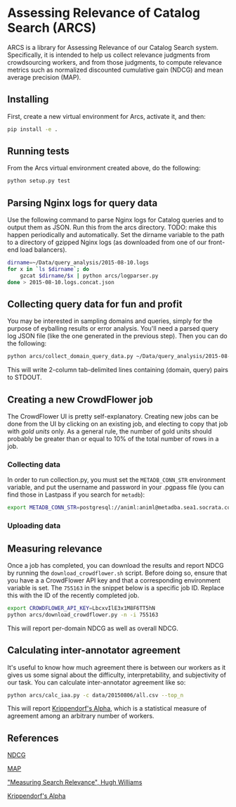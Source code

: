 Assessing Relevance of Catalog Search (ARCS)
============================================

ARCS is a library for Assessing Relevance of our Catalog Search system.
Specifically, it is intended to help us collect relevance judgments from
crowdsourcing workers, and from those judgments, to compute relevance metrics
such as normalized discounted cumulative gain (NDCG) and mean average precision
(MAP).

## Installing

First, create a new virtual environment for Arcs, activate it, and then:

```bash
pip install -e .
```

## Running tests

From the Arcs virtual environment created above, do the following:

```bash
python setup.py test
```

## Parsing Nginx logs for query data

Use the following command to parse Nginx logs for Catalog queries and to output
them as JSON. Run this from the arcs directory. TODO: make this happen
periodically and automatically. Set the dirname variable to the path to a
directory of gzipped Nginx logs (as downloaded from one of our front-end load
balancers). 

```sh
dirname=~/Data/query_analysis/2015-08-10.logs
for x in `ls $dirname`; do
    gzcat $dirname/$x | python arcs/logparser.py
done > 2015-08-10.logs.concat.json
```

## Collecting query data for fun and profit

You may be interested in sampling domains and queries, simply for the purpose of
eyballing results or error analysis. You'll need a parsed query log JSON file
(like the one generated in the previous step). Then you can do the following:

```sh
python arcs/collect_domain_query_data.py ~/Data/query_analysis/2015-08-10.logs.concat.json
```

This will write 2-column tab-delimited lines containing (domain, query) pairs to
STDOUT.

## Creating a new CrowdFlower job

The CrowdFlower UI is pretty self-explanatory. Creating new jobs can be done
from the UI by clicking on an existing job, and electing to copy that job with
*gold units* only. As a general rule, the number of gold units should probably
be greater than or equal to 10% of the total number of rows in a job.

### Collecting data

In order to run collection.py, you must set the `METADB_CONN_STR` environment
variable, and put the username and password in your .pgpass file (you can find
those in Lastpass if you search for `metadb`):

```bash
export METADB_CONN_STR=postgresql://animl:animl@metadba.sea1.socrata.com:5432/blist_prod
```

### Uploading data

## Measuring relevance

Once a job has completed, you can download the results and report NDCG by
running the `download_crowdflower.sh` script. Before doing so, ensure that you
have a a CrowdFlower API key and that a corresponding environment variable is
set. The `755163` in the snippet below is a specific job ID. Replace this with
the ID of the recently completed job.

```bash
export CROWDFLOWER_API_KEY=LbcxvIlE3x1M8F6TT5hN
python arcs/download_crowdflower.py -n -i 755163
```

This will report per-domain NDCG as well as overall NDCG.

## Calculating inter-annotator agreement

It's useful to know how much agreement there is between our workers as it gives
us some signal about the difficulty, interpretability, and subjectivity of our
task. You can calculate inter-annotator agreement like so:

```bash
python arcs/calc_iaa.py -c data/20150806/all.csv --top_n
```

This will report
[Krippendorf's Alpha](https://en.wikipedia.org/wiki/Krippendorff%27s_alpha),
which is a statistical measure of agreement among an arbitrary number of
workers.

## References

[NDCG](https://en.wikipedia.org/wiki/Discounted_cumulative_gain)

[MAP](https://en.wikipedia.org/wiki/Information_retrieval#Mean_average_precision)

["Measuring Search Relevance", Hugh Williams](http://hughewilliams.com/2014/10/11/measuring-search-relevance/)

[Krippendorf's Alpha](https://en.wikipedia.org/wiki/Krippendorff%27s_alpha)
